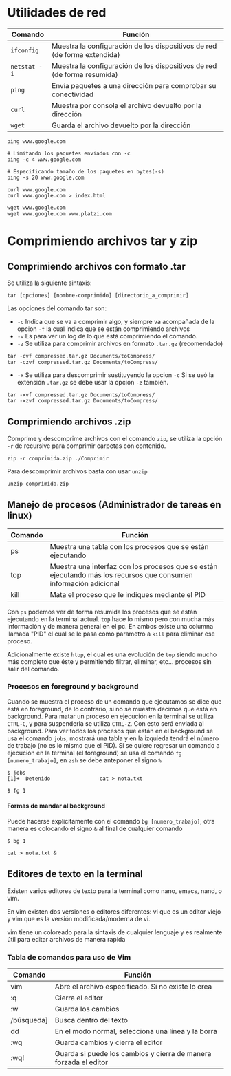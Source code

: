 # Utilidades de red
|Comando 	|Función|
|-----------|-------|
|`ifconfig` 	|Muestra la configuración de los dispositivos de red (de forma extendida)|
|`netstat -i`   |Muestra la configuración de los dispositivos de red (de forma resumida)|
|`ping` 	    |Envía paquetes a una dirección para comprobar su conectividad|
|`curl` 	    |Muestra por consola el archivo devuelto por la dirección|
|`wget` 	    |Guarda el archivo devuelto por la dirección|

```
ping www.google.com

# Limitando los paquetes enviados con -c
ping -c 4 www.google.com

# Especificando tamaño de los paquetes en bytes(-s)
ping -s 20 www.google.com

curl www.google.com
curl www.google.com > index.html

wget www.google.com
wget www.google.com www.platzi.com
```
# Comprimiendo archivos tar y zip
## Comprimiendo archivos con formato .tar
Se utiliza la siguiente sintaxis:
```
tar [opciones] [nombre-comprimido] [directorio_a_comprimir]
```
Las opciones del comando tar son:
- `-c` Indica que se va a comprimir algo, y siempre va acompañada de la opcion `-f` la cual indica que se están comprimiendo archivos
- `-v` Es para ver un log de lo que está comprimiendo el comando.
- `-z` Se utiliza para comprimir archivos en formato `.tar.gz` (recomendado)
```
tar -cvf compressed.tar.gz Documents/toCompress/
tar -czvf compressed.tar.gz Documents/toCompress/
```
- `-x` Se utiliza para descomprimir sustituyendo la opcion `-c` Si se usó la extensión `.tar.gz` se debe usar la opción `-z` también.
```
tar -xvf compressed.tar.gz Documents/toCompress/
tar -xzvf compressed.tar.gz Documents/toCompress/
```
## Comprimiendo archivos .zip
Comprime y descomprime archivos con el comando `zip`, se utiliza la opción `-r` de recursive para comprimir carpetas con contenido.
```
zip -r comprimida.zip ./Comprimir
```
Para descomprimir archivos basta con usar `unzip`
```
unzip comprimida.zip
```

## Manejo de procesos (Administrador de tareas en linux)
|Comando 	|Función|
|-----------|-------|
|ps 	    |Muestra una tabla con los procesos que se están ejecutando|
|top 	    |Muestra una interfaz con los procesos que se están ejecutando más los recursos que consumen información adicional|
|kill 	    |Mata el proceso que le indiques mediante el PID|

Con `ps` podemos ver de forma resumida los procesos que se están ejecutando en la terminal actual. `top` hace lo mismo pero con mucha más información y de manera general en el pc. En ambos existe una columna llamada "PID" el cual se le pasa como parametro a `kill` para eliminar ese proceso.

Adicionalmente existe `htop`, el cual es una evolución de `top` siendo mucho más completo que éste y permitiendo filtrar, eliminar, etc... procesos sin salir del comando.
### Procesos en foreground y background
Cuando se muestra el proceso de un comando que ejecutamos se dice que está en foreground, de lo contrario, si no se muestra decimos que está en background.
Para matar un proceso en ejecución en la terminal se utiliza `CTRL-C`, y para suspenderla se utiliza `CTRL-Z`. Con esto será enviada al background. Para ver todos los procesos que están en el background se usa el comando `jobs`, mostrará una tabla y en la izquieda tendrá el número de trabajo (no es lo mismo que el PID). Si se quiere regresar un comando a ejecución en la terminal (el foreground) se usa el comando `fg [numero_trabajo]`, en `zsh` se debe anteponer el signo `%`

```
$ jobs
[1]+  Detenido                cat > nota.txt

$ fg 1
```
#### Formas de mandar al background
Puede hacerse explicitamente con el comando `bg [numero_trabajo]`, otra manera es colocando el signo `&` al final de cualquier comando
```
$ bg 1

cat > nota.txt &
```
## Editores de texto en la terminal
Existen varios editores de texto para la terminal como nano, emacs, nand, o vim.

En vim existen dos versiones o editores diferentes: vi que es un editor viejo y vim que es la versión modificada/moderna de vi.

vim tiene un coloreado para la sintaxis de cualquier lenguaje y es realmente útil para editar archivos de manera rapida
### Tabla de comandos para uso de Vim
|Comando 	|Función|
|-----------|-------|
|vim 	    |Abre el archivo especificado. Si no existe lo crea|
|:q 	    |Cierra el editor|
|:w 	    |Guarda los cambios|
|/búsqueda] |Busca dentro del texto|
|dd 	    |En el modo normal, selecciona una línea y la borra|
|:wq 	    |Guarda cambios y cierra el editor|
|:wq! 	    |Guarda si puede los cambios y cierra de manera forzada el editor|